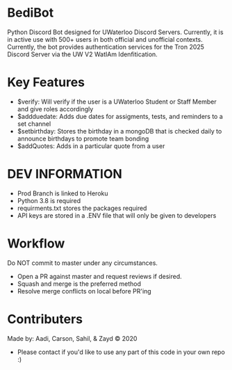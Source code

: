 # BediBot
Python Discord Bot designed for UWaterloo Discord Servers. Currently, it is in active use with 500+ users in both official and unofficial contexts.
Currently, the bot provides authentication services for the Tron 2025 Discord Server via the UW V2 WatIAm Idenfitication. 

Key Features
========
- $verify: Will verify if the user is a UWaterloo Student or Staff Member and give roles accordingly
- $addduedate: Adds due dates for assigments, tests, and reminders to a set channel
- $setbirthday: Stores the birthday in a mongoDB that is checked daily to announce birthdays to promote team bonding
- $addQuotes: Adds in a particular quote from a user

DEV INFORMATION
========
- Prod Branch is linked to Heroku
- Python 3.8 is required
- requirments.txt stores the packages required
- API keys are stored in a .ENV file that will only be given to developers

Workflow
========
Do NOT commit to master under any circumstances.
- Open a PR against master and request reviews if desired.
- Squash and merge is the preferred method
- Resolve merge conflicts on local before PR'ing

Contributers
========
Made by: Aadi, Carson, Sahil, & Zayd © 2020
- Please contact if you'd like to use any part of this code in your own repo :)

